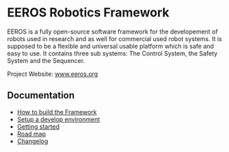 EEROS Robotics Framework
========================

EEROS is a fully open-source software framework for the developement of robots used in research and as well for commercial used robot systems. It is supposed to be a flexible and universal usable platform which is safe and easy to use. It contains three sub systems: The Control System, the Safety System and the Sequencer.

Project Website: www.eeros.org

Documentation
-------------

- [How to build the Framework](doc/build.md)
- [Setup a develop environment](doc/setupDevelopmentEnvironment.md)
- [Getting started](doc/gettingStarted.md)
- [Road map](doc/roadmap.md)
- [Changelog](doc/changelog.md)